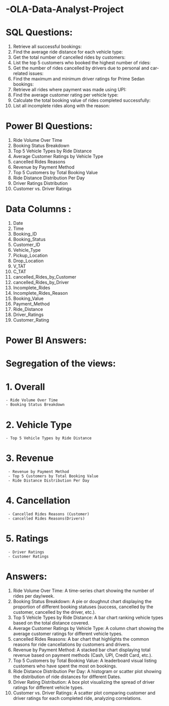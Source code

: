 # -OLA-Data-Analyst-Project
# SQL Questions:
 1. Retrieve all successful bookings:
 2. Find the average ride distance for each vehicle type:
 3. Get the total number of cancelled rides by customers:
 4. List the top 5 customers who booked the highest number of rides:
 5. Get the number of rides cancelled by drivers due to personal and car-related issues:
 6. Find the maximum and minimum driver ratings for Prime Sedan bookings:
 7. Retrieve all rides where payment was made using UPI:
 8. Find the average customer rating per vehicle type:
 9. Calculate the total booking value of rides completed successfully:
 10. List all incomplete rides along with the reason:

 # Power BI Questions:
 1. Ride Volume Over Time
 2. Booking Status Breakdown
 3. Top 5 Vehicle Types by Ride Distance
 4. Average Customer Ratings by Vehicle Type
 5. cancelled Rides Reasons
 6. Revenue by Payment Method
 7. Top 5 Customers by Total Booking Value
 8. Ride Distance Distribution Per Day
 9. Driver Ratings Distribution
 10. Customer vs. Driver Ratings

# Data Columns : 
 1. Date                               
 2. Time
 3. Booking_ID
 4. Booking_Status
 5. Customer_ID
 6. Vehicle_Type
 7. Pickup_Location
 8. Drop_Location
 9. V_TAT
 10. C_TAT
 11. cancelled_Rides_by_Customer
 12. cancelled_Rides_by_Driver
 13. Incomplete_Rides
 14. Incomplete_Rides_Reason
 15. Booking_Value
 16. Payment_Method
 17. Ride_Distance
 18. Driver_Ratings
 19. Customer_Rating

# Power BI Answers:
# Segregation of the views:
 # 1. Overall
    - Ride Volume Over Time
    - Booking Status Breakdown

 # 2. Vehicle Type
    - Top 5 Vehicle Types by Ride Distance

# 3. Revenue
     - Revenue by Payment Method
     - Top 5 Customers by Total Booking Value
     - Ride Distance Distribution Per Day

# 4. Cancellation
     - Cancelled Rides Reasons (Customer)
     - cancelled Rides Reasons(Drivers)

# 5. Ratings
     - Driver Ratings
     - Customer Ratings


 # Answers:
 1. Ride Volume Over Time: A time-series chart showing the number of rides per day/week.
 2. Booking Status Breakdown: A pie or doughnut chart displaying the proportion of different
 booking statuses (success, cancelled by the customer, cancelled by the driver, etc.).
 3. Top 5 Vehicle Types by Ride Distance: A bar chart ranking vehicle types based on the total
 distance covered.
 4. Average Customer Ratings by Vehicle Type: A column chart showing the average
 customer ratings for different vehicle types.
 5. cancelled Rides Reasons: A bar chart that highlights the common reasons for ride
 cancellations by customers and drivers.
 6. Revenue by Payment Method: A stacked bar chart displaying total revenue based on
 payment methods (Cash, UPI, Credit Card, etc.).
 7. Top 5 Customers by Total Booking Value: A leaderboard visual listing customers who have
 spent the most on bookings.
 8. Ride Distance Distribution Per Day: A histogram or scatter plot showing the distribution of
 ride distances for different Dates.
 9. Driver Rating Distribution: A box plot visualizing the spread of driver ratings for different
 vehicle types.
 10. Customer vs. Driver Ratings: A scatter plot comparing customer and driver ratings for
 each completed ride, analyzing correlations.









